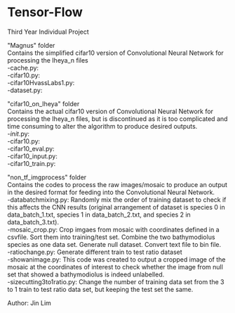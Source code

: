 # Tensor-Flow
Third Year Individual Project

"Magnus" folder\
Contains the simplified cifar10 version of Convolutional Neural Network for processing the Iheya_n files\
-cache.py: \
-cifar10.py: \
-cifar10HvassLabs1.py: \
-dataset.py: 

"cifar10_on_Iheya" folder\
Contains the actual cifar10 version of Convolutional Neural Network for processing the Iheya_n files, but is discontinued as it is too complicated and time consuming to alter the algorithm to produce desired outputs.\
-_init_.py:\
-cifar10.py: \
-cifar10_eval.py: \
-cifar10_input.py: \
-cifar10_train.py: 

"non_tf_imgprocess" folder\
Contains the codes to process the raw images/mosaic to produce an output in the desired format for feeding into the Convolutional Neural Network.\
-databatchmixing.py: Randomly mix the order of training dataset to check if this affects the CNN results (original arrangement of dataset is species 0 in data_batch_1.txt, species 1 in data_batch_2.txt, and species 2 in data_batch_3.txt).\
-mosaic_crop.py: Crop imgaes from mosaic with coordinates defined in a csvfile. Sort them into training/test set. Combine the two bathymodiolus species as one data set. Generate null dataset. Convert text file to bin file. \
-ratiochange.py: Generate different train to test ratio dataset\
-showanimage.py: This code was created to output a cropped image of the mosaic at the coordinates of interest to check whether the image from null set that showed a bathymodiolus is indeed unlabelled.\
-sizecutting3to1ratio.py: Change the number of training data set from the 3 to 1 train to test ratio data set, but keeping the test set the same.

Author: Jin Lim
